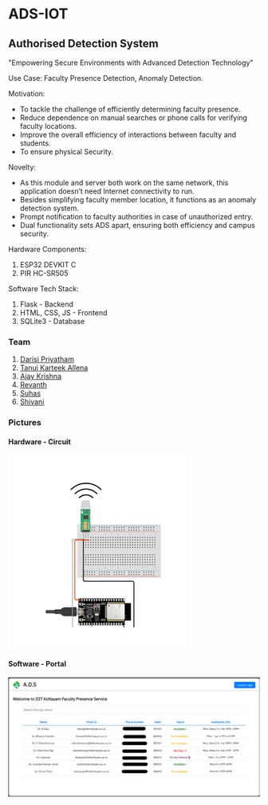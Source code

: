 # ADS-IOT
## Authorised Detection System
"Empowering Secure Environments with Advanced Detection Technology"

Use Case: Faculty Presence Detection, Anomaly Detection.

Motivation:
- To tackle the challenge of efficiently determining faculty presence.
- Reduce dependence on manual searches or phone calls for verifying faculty locations.
- Improve the overall efficiency of interactions between faculty and students.
- To ensure physical Security.

Novelty:
- As this module and server both work on the same network, this application doesn’t need Internet connectivity to r﻿un.
- Besides simplifying faculty member location, it functions as an anomaly detection system.
- Prompt notification to faculty authorities in case of unauthorized entry.
- Dual functionality sets ADS apart, ensuring both efficiency and campus security.

Hardware Components: 
1. ESP32 DEVKIT C
2. PIR HC-SR505

Software Tech Stack:
1. Flask - Backend
2. HTML, CSS, JS - Frontend
3. SQLite3 - Database

### Team
1. [Darisi Priyatham](https://github.com/DPRIYATHAM) 
2. [Tanuj Karteek Allena](https://github.com/tanujkarteek)  
3. [Ajay Krishna](https://github.com/ARTEMIS-AK)
4. [Revanth](https://github.com/K-Revanth)
5. [Suhas](https://github.com/Suhash270104)
6. [Shivani](https://github.com/Shivani505001)

### Pictures

#### Hardware - Circuit

![Circuit](circuit.png)

#### Software - Portal

![Portal](portal.png)
